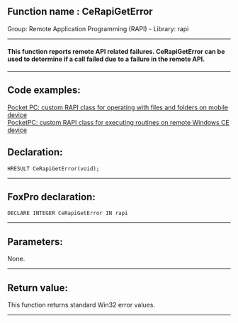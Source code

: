
## Function name : CeRapiGetError
Group: Remote Application Programming (RAPI) - Library: rapi    
***  


#### This function reports remote API related failures. CeRapiGetError can be used to determine if a call failed due to a failure in the remote API. 
***  


## Code examples:
[Pocket PC: custom RAPI class for operating with files and folders on mobile device](../../samples/sample_448.md)  
[PocketPC: custom RAPI class for executing routines on remote Windows CE device](../../samples/sample_466.md)  

## Declaration:
```foxpro  
HRESULT CeRapiGetError(void);  
```  
***  


## FoxPro declaration:
```foxpro  
DECLARE INTEGER CeRapiGetError IN rapi  
```  
***  


## Parameters:
None.  
***  


## Return value:
This function returns standard Win32 error values.  
***  

